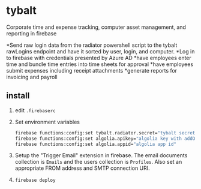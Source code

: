 
# tybalt

Corporate time and expense tracking, computer asset management, and reporting in firebase

*Send raw login data from the radiator powershell script to the tybalt rawLogins endpoint and have it sorted by user, login, and computer.
*Log in to firebase with credentials presented by Azure AD
*have employees enter time and bundle time entries into time sheets for approval
*have employees submit expenses including receipt attachments
*generate reports for invoicing and payroll

## install

1. edit `.firebaserc`
2. Set environment variables

    ``` bash
    firebase functions:config:set tybalt.radiator.secret="tybalt secret"
    firebase functions:config:set algolia.apikey="algolia key with addObject and deleteObject permission"
    firebase functions:config:set algolia.appid="algolia app id"
    ```

3. Setup the "Trigger Email" extension in firebase. The email documents collection is `Emails` and the users collection is `Profiles`. Also set an appropriate FROM address and SMTP connection URI.  
4. `firebase deploy`
